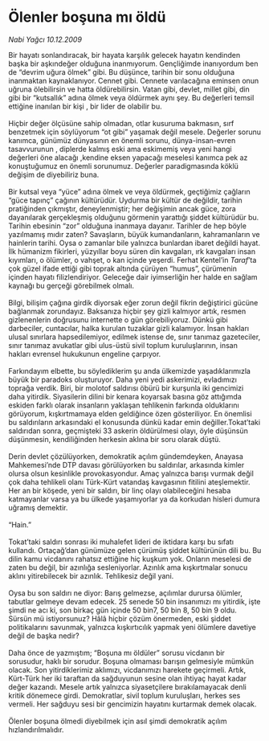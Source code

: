 # Ölenler boşuna mı öldü

*Nabi Yağcı 10.12.2009*

<div class="taraf_structure_2col_1zq">
<div class="margen_n">



 <p>Bir hayatı sonlandıracak, bir hayata karşılık gelecek hayatın kendinden başka bir aşkındeğer olduğuna inanmıyorum. Gençliğimde inanıyordum ben de “devrim uğura ölmek” gibi. Bu düşünce, tarihin bir sonu olduğuna inanmaktan kaynaklanıyor. Cennet gibi. Cennete varılacağına eminsen onun uğruna ölebilirsin ve hatta öldürebilirsin. Vatan gibi, devlet, millet gibi, din gibi bir “kutsallık” adına ölmek veya öldürmek aynı şey. Bu değerleri temsil ettiğine inanılan bir kişi , bir lider de olabilir bu. <br/><br/>Hiçbir değer ölçüsüne sahip olmadan, otlar kusuruma bakmasın, sırf benzetmek için söylüyorum “ot gibi” yaşamak değil mesele. Değerler sorunu kanımca, günümüz dünyasının en önemli sorunu, dünya-insan-evren tasavvurunun , diplerde kalmış eski ama eskimemiş veya yeni hangi değerleri öne alacağı ,kendine eksen yapacağı meselesi kanımca pek az konuştuğumuz en önemli sorunumuz. Değerler paradigmasında köklü değişim de diyebiliriz buna. <br/><br/>Bir kutsal veya “yüce” adına ölmek ve veya öldürmek, geçtiğimiz çağların “güce tapınç” çağının kültürüdür. Uydurma bir kültür de değildir, tarihin pratiğinden çıkmıştır, deneylenmiştir; her değişimin ancak güce, zora dayanılarak gerçekleşmiş olduğunu görmenin yarattığı şiddet kültürüdür bu. Tarihin ebesinin “zor” olduğuna inanmaya dayanır. Tarihler de hep böyle yazılmamış mıdır zaten? Savaşların, büyük kumandanların, kahramanların ve hainlerin tarihi. Oysa o zamanlar bile yalnızca bunlardan ibaret değildi hayat. İlk hümanizm fikirleri, yüzyıllar boyu süren din kavgaları, ırk kavgaları insan kıyımları, o ölümler, o vahşet, o kan içinde yeşerdi. Ferhat Kentel’in <i>Taraf</i>’ta çok güzel ifade ettiği gibi toprak altında çürüyen “humus”, çürümenin içinden hayatı filizlendiriyor. Geleceğe dair iyimserliğin her halde en sağlam kaynağı bu gerçeği görebilmek olmalı. <br/><br/>Bilgi, bilişim çağına girdik diyorsak eğer zorun değil fikrin değiştirici gücüne bağlanmak zorundayız. Baksanıza hiçbir şey gizli kalmıyor artık, resmen gizlenenlerin doğrusunu internette o gün görebiliyoruz. Dünkü gibi darbeciler, cuntacılar, halka kurulan tuzaklar gizli kalamıyor. İnsan hakları ulusal sınırlara hapsedilemiyor, edilmek istense de, sınır tanımaz gazeteciler, sınır tanımaz avukatlar gibi ulus-üstü sivil toplum kuruluşlarının, insan hakları evrensel hukukunun engeline çarpıyor. <br/><br/>Farkındayım elbette, bu söylediklerim şu anda ülkemizde yaşadıklarımızla büyük bir paradoks oluşturuyor. Daha yeni yedi askerimizi, evladımızı toprağa verdik. Biri, bir molotof saldırısı öbürü bir kurşunla iki gencimizi daha yitirdik. Siyasilerin dilini bir kenara koyarsak basına göz attığımda eskiden farklı olarak insanların yaklaşan tehlikenin farkında olduklarını görüyorum, kışkırtmamaya elden geldiğince özen gösteriliyor. En önemlisi bu saldırıların arkasındaki el konusunda dünkü kadar emin değiller.Tokat’taki saldırıdan sonra, geçmişteki 33 askerin öldürülmesi olayı, öyle düşünsün düşünmesin, kendiliğinden herkesin aklına bir soru olarak düştü. <br/><br/>Derin devlet çözülüyorken, demokratik açılım gündemdeyken, Anayasa Mahkemesi’nde DTP davası görülüyorken bu saldırılar, arkasında kimler olursa olsun kesinlikle provokasyondur. Amaç yalnızca barışı vurmak değil çok daha tehlikeli olanı Türk-Kürt vatandaş kavgasının fitilini ateşlemektir. Her an bir köşede, yeni bir saldırı, bir linç olayı olabileceğini hesaba katmayanlar varsa ya bu ülkede yaşamıyorlar ya da korkudan hisleri dumura uğramış demektir. <br/><br/>“Hain.” <br/><br/>Tokat’taki saldırı sonrası iki muhalefet lideri de iktidara karşı bu sıfatı kullandı. Ortaçağ’dan günümüze gelen çürümüş şiddet kültürünün dili bu. Bu dilin kamu vicdanını rahatsız ettiğine hiç kuşkum yok. Onların meselesi de zaten bu değil, bir azınlığa sesleniyorlar. Azınlık ama kışkırtmalar sonucu aklını yitirebilecek bir azınlık. Tehlikesiz değil yani. <br/><br/>Oysa bu son saldırı ne diyor: Barış gelmezse, açılımlar durursa ölümler, tabutlar gelmeye devam edecek. 25 senede 50 bin insanımızı mı yitirdik, işte şimdi ne acı ki, son birkaç gün içinde 50 bin7, 50 bin 8, 50 bin 9 oldu. Sürsün mü istiyorsunuz? Hâlâ hiçbir çözüm önermeden, eski şiddet politikalarını savunmak, yalnızca kışkırtıcılık yapmak yeni ölümlere davetiye değil de başka nedir? <br/><br/>Daha önce de yazmıştım; “Boşuna mı öldüler” sorusu vicdanın bir sorusudur, haklı bir sorudur. Boşuna olmaması barışın gelmesiyle mümkün olacak. Son yitirdiklerimiz aklımızı, vicdanımızı harekete geçirmeli. Artık, Kürt-Türk her iki taraftan da sağduyunun sesine olan ihtiyaç hayat kadar değer kazandı. Mesele artık yalnızca siyasetçilere bırakılamayacak denli kritik dönemece girdi. Demokratlar, sivil toplum kuruluşları, herkes ses vermeli. Her sağduyu sesi bir gencimizin hayatını kurtarmak demek olacak. <br/><br/>Ölenler boşuna ölmedi diyebilmek için asıl şimdi demokratik açılım hızlandırılmalıdır.</p>
<br/>
<br/>
<br/>



<br/>


<div id="taraf_not">
</div>

</div>


</div>
